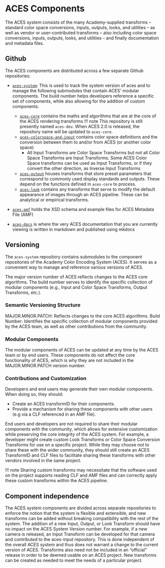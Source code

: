 ACES Components
===
The ACES system consists of the many Academy-supplied transforms – standard color space conversions, inputs, outputs, looks, and utilities – as well as vendor or user-contributed transforms – also including color space conversions, inputs, outputs, looks, and utilities – and finally documentation and metadata files.

## Github
The ACES components are distributed across a few separate Github repositories:

*   [`aces-system`](): This is used to track the system version of aces and to manage the following submodules that contain ACES' modular components. The build number helps developers reference a specific set of components, while also allowing for the addition of custom components.

    *   [`aces-core`](https://github.com/ampas/aces-dev/tree/v2-dev-release) contains the maths and algorithms that are at the core of the ACES rendering transforms
    !!! note 
        This repository is still presently named `aces-dev`. When ACES 2.0 is released, the repository name will be updated to `aces-core`.
    *   [`aces-colorspace-and-input`](https://github.com/ampas/aces-colorspace=and-input) contains color space definitions and the conversion between them to and/or from ACES (or another color space)
        * All Input Transforms are Color Space Transforms but not all Color Space Transforms are Input Transforms. Some ACES Color Space transforms can be used as Input Transforms, or if they convert the other direction, as Inverse Input Transforms
    *	[`aces-output`](https://github.com/ampas/aces-output) houses transforms that store preset parameters that correspond to commonly used display standards and outputs. These depend on the functions defined in `aces-core` to process.
    *	[`aces-look`](https://github.com/ampas/aces-look) contains any transforms that serve to modify the default appearance of images through an ACES pipeline. These can be analytical or empirical transforms.

*	[`aces-amf`](https://github.com/ampas/aces-amf) holds the XSD schema and example files for ACES Metadata File (AMF)
*	[`aces-docs`](https://github.com/ampas/aces-docs) is where the very ACES documentation that you are currently viewing is written in markdown and published using mkdocs

## Versioning
The `aces-system` repository contains submodules to the component repositories of the Academy Color Encoding System (ACES). It serves as a convenient way to manage and reference various versions of ACES.

The major version number of ACES reflects changes to the ACES core algorithms. The build number serves to identify the specific collection of modular components (e.g., Input and Color Space Transforms, Output Transforms, etc.).

### Semantic Versioning Structure
MAJOR.MINOR.PATCH: Reflects changes to the core ACES algorithms.
Build Number: Identifies the specific collection of modular components provided by the ACES team, as well as other contributions from the community.

### Modular Components
The modular components of ACES can be updated at any time by the ACES team or by end users. These components do not affect the core functionality of ACES, which is why they are not included in the MAJOR.MINOR.PATCH version number.

### Contributions and Customization
Developers and end users may generate their own modular components. When doing so, they should:

* Create an ACES transformID for their components.
* Provide a mechanism for sharing these components with other users (e.g via a CLF referenced in an AMF file). 

End users and developers are not required to share their modular components with the community, which allows for extensive customization while preserving the core integrity of the ACES system. For example, a developer might create custom Look Transforms or Color Space Conversion Transforms for use on a specific project. While they may choose not to share these with the wider community, they should still create an ACES TransformID and CLF files to facilitate sharing these transforms with other vendors involved in the same project.

!!! note
    Sharing custom transforms may necessitate that the software used on the project supports reading CLF and AMF files and can correctly apply these custom transforms within the ACES pipeline.


## Component independence
The ACES system components are divided across separate repositories to enforce the notion that the system is flexible and extensible, and new transforms can be added without breaking compatibility with the rest of the system. The addition of a new Input, Output, or Look Transform should have no impact on the ACES System Version number. For example, if a new camera is released, an Input Transform can be developed for that camera and contributed to the aces-input repository. This is done independent of the overall ACES system and thus does not warrant a change to the current version of ACES. Transforms also need not be included in an “official” release in order to be deemed usable on an ACES project. New transforms can be created as needed to meet the needs of a particular project.
